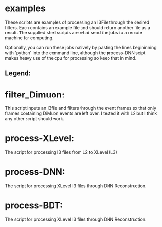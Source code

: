 # examples

These scripts are examples of processing an I3File through the desired filters. Each contains an example file
and should return another file as a result. The supplied shell scripts are what send the
jobs to a remote machine for computing.

Optionally, you can run these jobs natively by pasting the lines begininning with 'python' into the command line, 
although the process-DNN scipt makes heavy use of the cpu for processing so keep that in mind.

## Legend:

# filter_Dimuon:

This script inputs an I3file and filters through the event frames so that only frames containing DiMuon events are left over.
I tested it with L2 but I think any other script should work.

# process-XLevel:

The script for processing I3 files from L2 to XLevel (L3)

# process-DNN:

The script for processing XLevel I3 files through DNN Reconstruction.

# process-BDT:

The script for processing XLevel I3 files through DNN Reconstruction.

